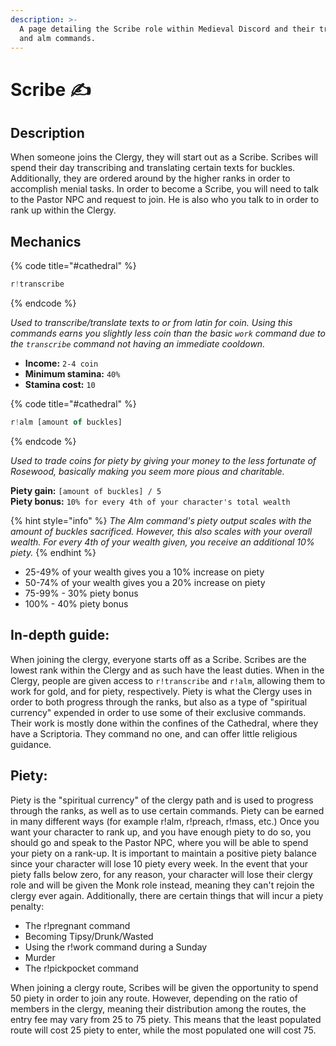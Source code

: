 ```yaml
---
description: >-
  A page detailing the Scribe role within Medieval Discord and their transcribe
  and alm commands.
---
```


# Scribe ✍️

## Description

When someone joins the Clergy, they will start out as a Scribe. Scribes will spend their day transcribing and translating certain texts for buckles. Additionally, they are ordered around by the higher ranks in order to accomplish menial tasks. In order to become a Scribe, you will need to talk to the Pastor NPC and request to join. He is also who you talk to in order to rank up within the Clergy.

## Mechanics

{% code title="\#cathedral" %}
```javascript
r!transcribe
```
{% endcode %}

_Used to transcribe/translate texts to or from latin for coin. Using this commands earns you slightly less coin than the basic `work` command due to the `transcribe` command not having an immediate cooldown._

* **Income:** `2-4 coin`
* **Minimum stamina:** `40%`
* **Stamina cost:** `10`

{% code title="\#cathedral" %}
```javascript
r!alm [amount of buckles]
```
{% endcode %}

_Used to trade coins for piety by giving your money to the less fortunate of Rosewood, basically making you seem more pious and charitable._

**Piety gain:** `[amount of buckles] / 5`  
**Piety bonus:** `10% for every 4th of your character's total wealth`

{% hint style="info" %}
_The Alm command's piety output scales with the amount of buckles sacrificed. However, this also scales with your overall wealth. For every 4th of your wealth given, you receive an additional 10% piety._
{% endhint %}

* 25-49% of your wealth gives you a 10% increase on piety
* 50-74% of your wealth gives you a 20% increase on piety
* 75-99% - 30% piety bonus
* 100% - 40% piety bonus

## In-depth guide:

When joining the clergy, everyone starts off as a Scribe. Scribes are the lowest rank within the Clergy and as such have the least duties. When in the Clergy, people are given access to `r!transcribe` and `r!alm`, allowing them to work for gold, and for piety, respectively. Piety is what the Clergy uses in order to both progress through the ranks, but also as a type of "spiritual currency" expended in order to use some of their exclusive commands. Their work is mostly done within the confines of the Cathedral, where they have a Scriptoria. They command no one, and can offer little religious guidance.

## Piety:

Piety is the "spiritual currency" of the clergy path and is used to progress through the ranks, as well as to use certain commands. Piety can be earned in many different ways \(for example r!alm, r!preach, r!mass, etc.\) Once you want your character to rank up, and you have enough piety to do so, you should go and speak to the Pastor NPC, where you will be able to spend your piety on a rank-up. It is important to maintain a positive piety balance since your character will lose 10 piety every week. In the event that your piety falls below zero, for any reason, your character will lose their clergy role and will be given the Monk role instead, meaning they can't rejoin the clergy ever again. Additionally, there are certain things that will incur a piety penalty:

* The r!pregnant command
* Becoming Tipsy/Drunk/Wasted
* Using the r!work command during a Sunday
* Murder
* The r!pickpocket command

When joining a clergy route, Scribes will be given the opportunity to spend 50 piety in order to join any route. However, depending on the ratio of members in the clergy, meaning their distribution among the routes,  the entry fee may vary from 25 to 75 piety. This means that the least populated route will cost 25 piety to enter, while the most populated one will cost 75.

